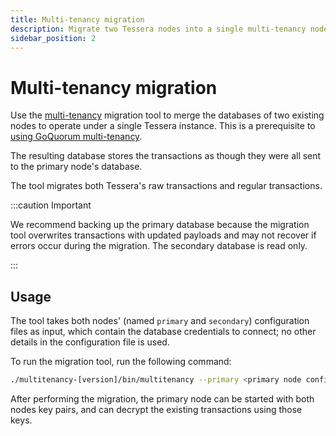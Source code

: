 ```yaml
---
title: Multi-tenancy migration
description: Migrate two Tessera nodes into a single multi-tenancy node
sidebar_position: 2
---
```


# Multi-tenancy migration

Use the [multi-tenancy](../../Concepts/Multitenancy.md) migration tool to merge the databases of two existing nodes to operate under a single Tessera instance. This is a prerequisite to [using GoQuorum multi-tenancy](https://docs.goquorum.consensys.net/en/latest/HowTo/Use/Multitenancy/Multitenancy/).

The resulting database stores the transactions as though they were all sent to the primary node's database.

The tool migrates both Tessera's raw transactions and regular transactions.

:::caution Important

We recommend backing up the primary database because the migration tool overwrites transactions with updated payloads and may not recover if errors occur during the migration. The secondary database is read only.

:::

## Usage

The tool takes both nodes' (named `primary` and `secondary`) configuration files as input, which contain the database credentials to connect; no other details in the configuration file is used.

To run the migration tool, run the following command:

```bash
./multitenancy-[version]/bin/multitenancy --primary <primary node configuration file> --secondary <secondary node configuration file>
```

After performing the migration, the primary node can be started with both nodes key pairs, and can decrypt the existing transactions using those keys.
